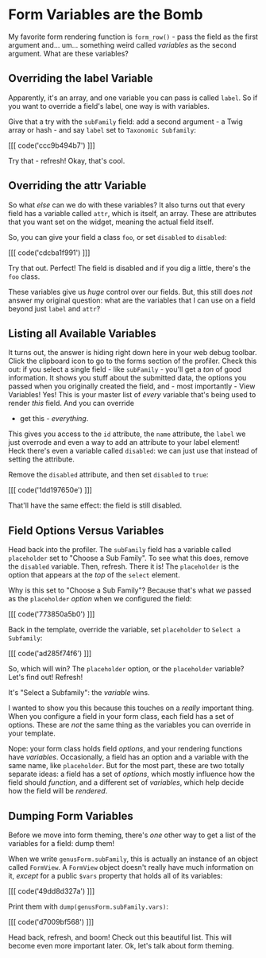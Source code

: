 # Form Variables are the Bomb

My favorite form rendering function is `form_row()` - pass the field as the first
argument and... um... something weird called *variables* as the second argument.
What are these variables?

## Overriding the label Variable

Apparently, it's an array, and one variable you can pass is called `label`. So if
you want to override a field's label, one way is with variables.

Give that a try with the `subFamily` field: add a second argument - a Twig array
or hash - and say `label` set to `Taxonomic Subfamily`:

[[[ code('ccc9b494b7') ]]]

Try that - refresh! Okay, that's cool.

## Overriding the attr Variable

So what *else* can we do with these variables? It also turns out that every field
has a variable called `attr`, which is itself, an array. These are attributes that
you want set on the widget, meaning the actual field itself.

So, you can give your field a class `foo`, or set `disabled` to `disabled`:

[[[ code('cdcba1f991') ]]]

Try that out. Perfect! The field is disabled and if you dig a little, there's the
`foo` class.

These variables give us *huge* control over our fields. But, this still does *not*
answer my original question: what are the variables that I can use on a field beyond
just `label` and `attr`?

## Listing all Available Variables

It turns out, the answer is hiding right down here in your web debug toolbar. Click
the clipboard icon to go to the forms section of the profiler. Check this out: if
you select a single field - like `subFamily` - you'll get a *ton* of good information.
It shows you stuff about the submitted data, the options you passed when you originally
created the field, and - most importantly - View Variables! Yes! This is your master
list of *every* variable that's being used to render *this* field. And you can override
- get this - *everything*.

This gives you access to the `id` attribute, the `name` attribute, the `label` we
just overrode and even a way to add an attribute to your label element! Heck there's
even a variable called `disabled`: we can just use that instead of setting the attribute.

Remove the `disabled` attribute, and then set `disabled` to `true`:

[[[ code('1dd197650e') ]]]

That'll have the same effect: the field is still disabled.

## Field Options Versus Variables

Head back into the profiler. The `subFamily` field has a variable called `placeholder`
set to "Choose a Sub Family". To see what this does, remove the `disabled` variable.
Then, refresh. There it is! The `placeholder` is the option that appears at the
*top* of the `select` element.

Why is this set to "Choose a Sub Family"? Because that's what *we* passed as the
`placeholder` *option* when we configured the field:

[[[ code('773850a5b0') ]]]

Back in the template, override the variable, set `placeholder` to `Select a Subfamily`:

[[[ code('ad285f74f6') ]]]

So, which will win? The `placeholder` option, or the `placeholder` variable? Let's
find out! Refresh!

It's "Select a Subfamily": the *variable* wins.

I wanted to show you this because this touches on a *really* important thing. When
you configure a field in your form class, each field has a set of options. These are
*not* the same thing as the variables you can override in your template.

Nope: your form class holds field *options*, and your rendering functions have *variables*.
Occasionally, a field has an option and a variable with the same name, like `placeholder`.
But for the most part, these are two totally separate ideas: a field has a set of
*options*, which mostly influence how the field should *function*, and a different
set of *variables*, which help decide how the field will be *rendered*.

## Dumping Form Variables

Before we move into form theming, there's *one* other way to get a list of the variables
for a field: dump them! 

When we write `genusForm.subFamily`, this is actually an instance of an object
called `FormView`. A `FormView` object doesn't really have much information on it,
*except* for a public `$vars` property that holds all of its variables:

[[[ code('49dd8d327a') ]]]

Print them with `dump(genusForm.subFamily.vars)`:

[[[ code('d7009bf568') ]]]

Head back, refresh, and boom! Check out this beautiful list. This will become even
more important later. Ok, let's talk about form theming.
